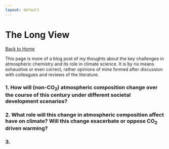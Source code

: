 ```yaml
---
layout: default
---
```


# The Long View

[Back to Home](./)

This page is more of a blog post of my thoughts about the key challenges in atmospheric chemistry and its role in climate science. It is by no means exhaustive or even correct, rather opinions of mine formed after discussion with colleagues and reviews of the literature.


### 1. How will (non-CO<sub>2</sub>) atmospheric composition change over the course of this century under different societal development scenarios?


### 2. What role will this change in atmospheric composition affect have on climate? Will this change exacerbate or oppose CO<sub>2</sub> driven warming?


### 3. 
